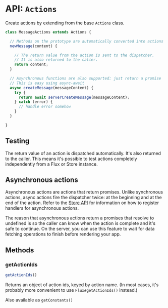 API: `Actions`
==============

Create actions by extending from the base `Actions` class.

```js
class MessageActions extends Actions {

  // Methods on the prototype are automatically converted into actions
  newMessage(content) {

    // The return value from the action is sent to the dispatcher.
    // It is also returned to the caller.
    return content;
  }

  // Asynchronous functions are also supported: just return a promise
  // This is easy using async-await
  async createMessage(messageContent) {
    try {
      return await serverCreateMessage(messageContent);
    } catch (error) {
      // handle error somehow
    }
  }

}
```

Testing
-------

The return value of an action is dispatched automatically. It's also returned to the caller. This means it's possible to test actions completely independently from a Flux or Store instance.

Asynchronous actions
--------------------

Asynchronous actions are actions that return promises. Unlike synchronous actions, async actions fire the dispatcher twice: at the beginning and at the end of the action. Refer to the [Store API](Store.md) for information on how to register handlers for asynchronous actions.

The reason that asynchronous actions return a promises that resolve to undefined is so the caller can know when the action is complete and it's safe to continue. On the server, you can use this feature to wait for data fetching operations to finish before rendering your app.

Methods
-------

### getActionIds

```js
getActionIds()
```

Returns an object of action ids, keyed by action name. (In most cases, it's probably more convenient to use `Flux#getActionIds()` instead.)


Also available as `getConstants()`
